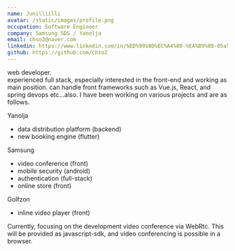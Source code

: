 ```yaml
---
name: Junilliilli
avatar: /static/images/profile.png
occupation: Software Engineer
company: Samsung SDS / Yanolja
email: chso2@naver.com
linkedin: https://www.linkedin.com/in/%ED%99%8D%EC%A4%80-%EA%B9%80-05a556114/
github: https://github.com/chso2
---
```


web developer.  
experienced full stack, especially interested in the front-end and working as main position.
can handle front frameworks such as Vue.js, React, and spring devops etc…also. I have been working on various projects and are as follows.

Yanolja

- data distribution platform (backend)
- new booking engine (flutter)

Samsung

- video conference (front)
- mobile security (android)
- authentication (full-stack)
- online store (front)

Golfzon

- inline video player (front)

Currently, focusing on the development video conference via WebRtc. This will be provided as javascript-sdk, and video conferencing is possible in a browser.
